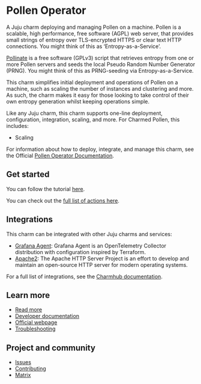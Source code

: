 # Pollen Operator

A Juju charm deploying and managing Pollen on a machine. Pollen is a scalable, high performance, free software (AGPL) web server,
that provides small strings of entropy over TLS-encrypted HTTPS or clear text HTTP connections. You might think of this as ‘Entropy-as-a-Service’.

[Pollinate](https://github.com/dustinkirkland/pollinate) is a free software (GPLv3) script that retrieves entropy from one
or more Pollen servers and seeds the local Pseudo Random Number Generator (PRNG). You might think of this as
PRNG-seeding via Entropy-as-a-Service.

This charm simplifies initial deployment and operations of Pollen on a machine, such as scaling the number of instances and
clustering and more. As such, the charm makes it easy for those looking to take control of their own entropy generation
whilst keeping operations simple.

Like any Juju charm, this charm supports one-line deployment, configuration, integration, scaling, and more.
For Charmed Pollen, this includes:
  - Scaling

For information about how to deploy, integrate, and manage this charm,
see the Official [Pollen Operator Documentation](https://charmhub.io/pollen/docs).

## Get started

You can follow the tutorial [here](https://charmhub.io/pollen/docs/how-to-relate-to-cos).

You can check out the [full list of actions here](https://charmhub.io/pollen/actions).

## Integrations

This charm can be integrated with other Juju charms and services:

  - [Grafana Agent](https://charmhub.io/grafana-agent-k8s): Grafana Agent is an OpenTelemetry Collector distribution with configuration inspired by Terraform.
  - [Apache2](https://charmhub.io/apache2): The Apache HTTP Server Project is an effort to develop and maintain an open-source HTTP server for modern operating systems.

For a full list of integrations, see the [Charmhub documentation](https://charmhub.io/pollen/integrations).

## Learn more
* [Read more](https://charmhub.io/pollen) <!--Link to the charm's official documentation-->
* [Developer documentation](https://github.com/canonical/pollen) <!--Link to any developer documentation-->
* [Official webpage](https://github.com/canonical/pollen) <!--(Optional) Link to official webpage/blog/marketing content-->
* [Troubleshooting](https://matrix.to/#/#charmhub-charmdev:ubuntu.com) <!--(Optional) Link to a page or section about troubleshooting/FAQ-->

## Project and community
* [Issues](https://github.com/canonical/pollen-operator/issues) <!--Link to GitHub issues (if applicable)-->
* [Contributing](https://charmhub.io/pollen/docs/how-to-contribute) <!--Link to any contribution guides-->
* [Matrix](https://matrix.to/#/#charmhub-charmdev:ubuntu.com) <!--Link to contact info (if applicable), e.g. Matrix channel-->
